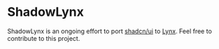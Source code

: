 # ShadowLynx

ShadowLynx is an ongoing effort to port [shadcn/ui](https://ui.shadcn.com/) to [Lynx](https://lynxjs.org/index.html). Feel free to contribute to this project.
